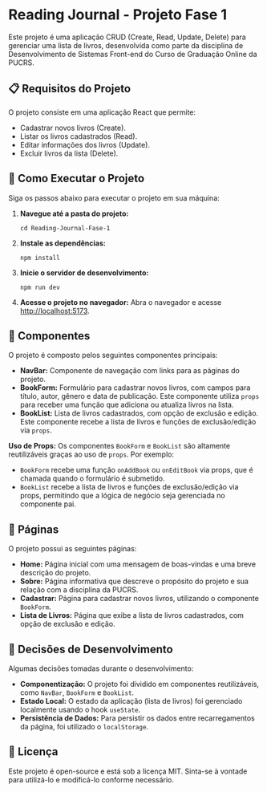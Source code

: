 <body>
    <h1>Reading Journal - Projeto Fase 1</h1>
    <p>Este projeto é uma aplicação CRUD (Create, Read, Update, Delete) para gerenciar uma lista de livros, desenvolvida como parte da disciplina de Desenvolvimento de Sistemas Front-end do Curso de Graduação Online da PUCRS.</p>

<h2>📋 Requisitos do Projeto</h2>
    <p>O projeto consiste em uma aplicação React que permite:</p>
    <ul>
        <li>Cadastrar novos livros (Create).</li>
        <li>Listar os livros cadastrados (Read).</li>
        <li>Editar informações dos livros (Update).</li>
        <li>Excluir livros da lista (Delete).</li>
    </ul>

<h2>🚀 Como Executar o Projeto</h2>
    <p>Siga os passos abaixo para executar o projeto em sua máquina:</p>
    <ol>
        <li>
            <strong>Navegue até a pasta do projeto:</strong>
            <pre><code>cd Reading-Journal-Fase-1</code></pre>
        </li>
        <li>
            <strong>Instale as dependências:</strong>
            <pre><code>npm install</code></pre>
        </li>
        <li>
            <strong>Inicie o servidor de desenvolvimento:</strong>
            <pre><code>npm run dev</code></pre>
        </li>
        <li>
            <strong>Acesse o projeto no navegador:</strong>
            Abra o navegador e acesse <a href="http://localhost:5173" target="_blank">http://localhost:5173</a>.
        </li>
    </ol>

<h2>🧩 Componentes</h2>
    <p>O projeto é composto pelos seguintes componentes principais:</p>
    <ul>
        <li>
            <strong>NavBar:</strong> Componente de navegação com links para as páginas do projeto.
        </li>
        <li>
            <strong>BookForm:</strong> Formulário para cadastrar novos livros, com campos para título, autor, gênero e data de publicação. Este componente utiliza <code>props</code> para receber uma função que adiciona ou atualiza livros na lista.
        </li>
        <li>
            <strong>BookList:</strong> Lista de livros cadastrados, com opção de exclusão e edição. Este componente recebe a lista de livros e funções de exclusão/edição via <code>props</code>.
        </li>
    </ul>
    <p>
        <strong>Uso de Props:</strong> Os componentes <code>BookForm</code> e <code>BookList</code> são altamente reutilizáveis graças ao uso de <code>props</code>. Por exemplo:
        <ul>
            <li><code>BookForm</code> recebe uma função <code>onAddBook</code> ou <code>onEditBook</code> via props, que é chamada quando o formulário é submetido.</li>
            <li><code>BookList</code> recebe a lista de livros e funções de exclusão/edição via props, permitindo que a lógica de negócio seja gerenciada no componente pai.</li>
        </ul>
    </p>

<h2>📄 Páginas</h2>
    <p>O projeto possui as seguintes páginas:</p>
    <ul>
        <li>
            <strong>Home:</strong> Página inicial com uma mensagem de boas-vindas e uma breve descrição do projeto.
        </li>
        <li>
            <strong>Sobre:</strong> Página informativa que descreve o propósito do projeto e sua relação com a disciplina da PUCRS.
        </li>
        <li>
            <strong>Cadastrar:</strong> Página para cadastrar novos livros, utilizando o componente <code>BookForm</code>.
        </li>
        <li>
            <strong>Lista de Livros:</strong> Página que exibe a lista de livros cadastrados, com opção de exclusão e edição.
        </li>
    </ul>

<h2>🔧 Decisões de Desenvolvimento</h2>
    <p>Algumas decisões tomadas durante o desenvolvimento:</p>
    <ul>
        <li>
            <strong>Componentização:</strong> O projeto foi dividido em componentes reutilizáveis, como <code>NavBar</code>, <code>BookForm</code> e <code>BookList</code>.
        </li>
        <li>
            <strong>Estado Local:</strong> O estado da aplicação (lista de livros) foi gerenciado localmente usando o hook <code>useState</code>.
        </li>
        <li>
            <strong>Persistência de Dados:</strong> Para persistir os dados entre recarregamentos da página, foi utilizado o <code>localStorage</code>.
        </li>
    </ul>

<h2>📝 Licença</h2>
    <p>Este projeto é open-source e está sob a licença MIT. Sinta-se à vontade para utilizá-lo e modificá-lo conforme necessário.</p>
</body>
